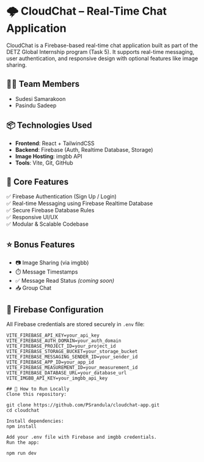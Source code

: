 # 🌩️ CloudChat – Real-Time Chat Application

CloudChat is a Firebase-based real-time chat application built as part of the DETZ Global Internship program (Task 5). It supports real-time messaging, user authentication, and responsive design with optional features like image sharing.

## 👨‍💻 Team Members
- Sudesi Samarakoon  
- Pasindu Sadeep 

## 📦 Technologies Used

- **Frontend**: React + TailwindCSS
- **Backend**: Firebase (Auth, Realtime Database, Storage)
- **Image Hosting**: imgbb API
- **Tools**: Vite, Git, GitHub

## 🔐 Core Features

✅ Firebase Authentication (Sign Up / Login)  
✅ Real-time Messaging using Firebase Realtime Database  
✅ Secure Firebase Database Rules  
✅ Responsive UI/UX  
✅ Modular & Scalable Codebase  

## ⭐ Bonus Features

- 📷 Image Sharing (via imgbb)
- ⏱️ Message Timestamps
- ✅ Message Read Status *(coming soon)*
- 📥 Group Chat

## 🔧 Firebase Configuration

All Firebase credentials are stored securely in `.env` file:

```env
VITE_FIREBASE_API_KEY=your_api_key
VITE_FIREBASE_AUTH_DOMAIN=your_auth_domain
VITE_FIREBASE_PROJECT_ID=your_project_id
VITE_FIREBASE_STORAGE_BUCKET=your_storage_bucket
VITE_FIREBASE_MESSAGING_SENDER_ID=your_sender_id
VITE_FIREBASE_APP_ID=your_app_id
VITE_FIREBASE_MEASUREMENT_ID=your_measurement_id
VITE_FIREBASE_DATABASE_URL=your_database_url
VITE_IMGBB_API_KEY=your_imgbb_api_key

## 🚀 How to Run Locally
Clone this repository:

git clone https://github.com/PSrandula/cloudchat-app.git
cd cloudchat

Install dependencies:
npm install

Add your .env file with Firebase and imgbb credentials.
Run the app:

npm run dev
